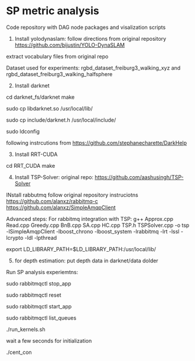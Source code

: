 # SP metric analysis
 Code repository with DAG node packages and visalization scripts
 
 1. Install yolodynaslam: follow directions from original repository
 https://github.com/bijustin/YOLO-DynaSLAM
 
 extract vocabulary files from original repo
 
 Dataset used for experiments: rgbd_dataset_freiburg3_walking_xyz and rgbd_dataset_freiburg3_walking_halfsphere
 
 2. Install darknet
 
 cd darknet_fs/darknet
 make
 
 sudo cp libdarknet.so /usr/local/lib/
 
 sudo cp include/darknet.h /usr/local/include/
 
 sudo ldconfig
 
following instrcutions from https://github.com/stephanecharette/DarkHelp

3. Install RRT-CUDA

cd RRT_CUDA
make

4. Install TSP-Solver: original repo:
https://github.com/aashusingh/TSP-Solver 

INstall rabbutmq
follow original repository instruciotns 
https://github.com/alanxz/rabbitmq-c
https://github.com/alanxz/SimpleAmqpClient

Advanced steps:
For rabbitmq integration with TSP:
g++ Approx.cpp Read.cpp Greedy.cpp BnB.cpp SA.cpp HC.cpp TSP.h TSPSolver.cpp -o tsp -lSimpleAmqpClient -lboost_chrono -lboost_system -lrabbitmq -lrt -lssl -lcrypto -ldl -lpthread

export LD_LIBRARY_PATH=$LD_LIBRARY_PATH:/usr/local/lib/

5. for depth estimation: put depth data in darknet/data dolder 


Run SP analysis experiemtns:


sudo rabbitmqctl stop_app

sudo rabbitmqctl reset

sudo rabbitmqctl start_app

sudo rabbitmqctl list_queues



./run_kernels.sh 

wait a few seconds for initialization

./cent_con
